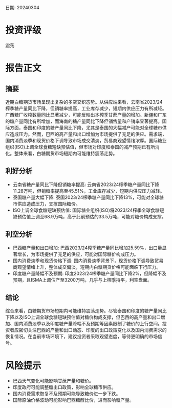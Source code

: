 
日期: 20240304

# 投资评级

震荡

# 报告正文

## 摘要

近期白糖期货市场呈现出复杂的多空交织态势。从供应端来看，云南省2023/24榨季糖产量同比下降，但销糖率提高，工业库存减少，短期内供应压力有所减轻。广西糖厂收榨数量同比显著减少，可能反映出本榨季甘蔗产量的增加。新疆和广东的糖产量同比有所增加，而海南的糖产量同比下降但销售量和产销率显著提高。国际方面，泰国和印度的糖产量同比下降，尤其是泰国的大幅减产可能对全球糖市供应造成压力。然而，巴西的高产量和出口增加为市场提供了充足的供应。需求端，国内消费淡季和现货价格下调导致市场成交清淡，贸易商观望情绪浓厚。国际糖业组织(ISO)上调全球食糖短缺预估值，但市场对印度和泰国的减产预期已有所消化。整体来看，白糖期货市场短期内可能维持震荡走势。

## 利好分析

* 云南省糖产量同比下降但销糖率提高: 云南省2023/24榨季糖产量同比下降11.28万吨，但销糖率提高至45.51%，工业库存减少，短期内供应压力减轻。
* 泰国糖产量大幅下降: 泰国2023/24榨季糖产量同比下降13%，可能对全球糖市供应造成压力，支撑国际糖价。
* ISO上调全球食糖短缺预估值: 国际糖业组织(ISO)将2023/24榨季全球食糖短缺预估值上调至68.9万吨，高于此前预估的33.5万吨，可能对糖价构成支撑。

## 利空分析

* 巴西糖产量和出口增加: 巴西2023/24榨季糖产量同比增加25.59%，出口量显著增长，为市场提供了充足的供应，可能对国际糖价构成压力。
* 国内消费淡季和现货价格下调: 国内消费淡季背景下，现货价格下调导致贸易商观望情绪上升，整体成交偏淡，短期内白糖期货价格可能面临下行压力。
* 印度糖产量降幅不及预期: 印度2023/24榨季糖产量同比下降2%，但降幅不及预期，且ISMA上调估产至3200万吨，几乎与上榨季持平，利空盘面。

## 结论

综合来看，白糖期货市场短期内可能维持震荡走势。尽管泰国和印度的糖产量同比下降以及ISO上调全球食糖短缺预估值对糖价构成支撑，但巴西的高产量和出口增加、国内消费淡季以及印度糖产量降幅不及预期等因素限制了糖价的上行空间。投资者应密切关注巴西的产量和出口动态、印度的出口政策变化以及国内消费需求的恢复情况。在当前市场环境下，建议投资者采取观望态度，等待更明确的市场信号。

# 风险提示

* 巴西天气变化可能影响甘蔗产量和糖价。
* 印度政府可能调整糖出口政策，影响全球糖市供应。
* 国内消费需求恢复不及预期可能导致糖价进一步下跌。
* 国际原油价格波动可能影响巴西糖醇比价，进而影响糖产量。
